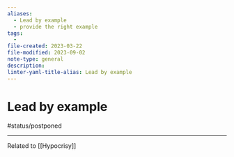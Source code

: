 ```yaml
---
aliases:
  - Lead by example
  - provide the right example
tags:
  - 
file-created: 2023-03-22
file-modified: 2023-09-02
note-type: general
description: 
linter-yaml-title-alias: Lead by example
---
```


# Lead by example

#status/postponed

---

Related to [[Hypocrisy]]
